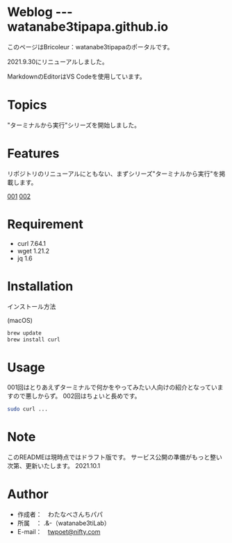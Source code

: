 # Weblog --- watanabe3tipapa.github.io
 
このページはBricoleur：watanabe3tipapaのポータルです。

2021.9.30にリニューアルしました。 
 
MarkdownのEditorはVS Codeを使用しています。

# Topics

"ターミナルから実行"シリーズを開始しました。


# Features
 
リポジトリのリニューアルにともない、まずシリーズ"ターミナルから実行"を掲載します。

[001](HowtoexecutefromTerminal001.md) 
[002](HowtoexecutefromTerminal002.md) 
 
# Requirement
 
* curl 7.64.1
* wget 1.21.2
* jq 1.6
 
# Installation
 
インストール方法
 
(macOS)
```bash
brew update
brew install curl
```
 
# Usage
 
 001回はとりあえずターミナルで何かをやってみたい人向けの紹介となっていますので悪しからず。
 002回はちょいと長めです。
 
```bash
sudo curl ...
```
 
# Note
 
このREADMEは現時点ではドラフト版です。
サービス公開の準備がもっと整い次第、更新いたします。
2021.10.1
 
# Author
 
* 作成者：　わたなべさんちパパ
* 所属　：  .&-（watanabe3tiLab）
* E-mail：　twpoet@nifty.com
